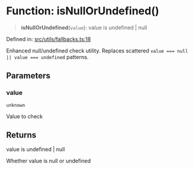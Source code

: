 # Function: isNullOrUndefined()

> **isNullOrUndefined**(`value`): value is undefined \| null

Defined in: [src/utils/fallbacks.ts:18](https://github.com/Nick2bad4u/Uptime-Watcher/blob/dca5483e793478722cd3e6e125cafcec5fc771f0/src/utils/fallbacks.ts#L18)

Enhanced null/undefined check utility.
Replaces scattered `value === null || value === undefined` patterns.

## Parameters

### value

`unknown`

Value to check

## Returns

value is undefined \| null

Whether value is null or undefined

